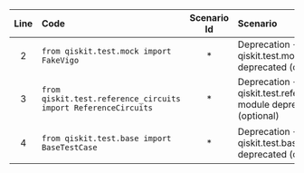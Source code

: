 | Line | Code | Scenario Id | Scenario | Artifact | Refactoring |
| :-: | :- | :-: | :- | :- | :- |
| 2 | `from qiskit.test.mock import FakeVigo` | * | Deprecation -> qiskit.test.mock module deprecated (optional) | qiskit.test.mock | `from qiskit_aer.backends.fake import FakeVigo` |
| 3 | `from qiskit.test.reference_circuits import ReferenceCircuits` | * | Deprecation -> qiskit.test.reference_circuits module deprecated (optional) | qiskit.test.reference_circuits | `from qiskit.circuit.library import BellCircuit` <br> `qc = BellCircuit()` |
| 4 | `from qiskit.test.base import BaseTestCase` | * | Deprecation -> qiskit.test.base module deprecated (optional) | qiskit.test.base | `from unittest import TestCase` <br> `class TestBellCircuit(TestCase):` |